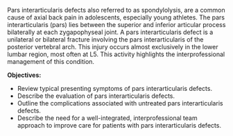 Pars interarticularis defects also referred to as spondylolysis, are a common cause of axial back pain in adolescents, especially young athletes. The pars interarticularis (pars) lies between the superior and inferior articular process bilaterally at each zygapophyseal joint. A pars interarticularis defect is a unilateral or bilateral fracture involving the pars interarticularis of the posterior vertebral arch. This injury occurs almost exclusively in the lower lumbar region, most often at L5. This activity highlights the interprofessional management of this condition.

**Objectives:**
- Review typical presenting symptoms of pars interarticularis defects. 
- Describe the evaluation of pars interarticularis defects. 
- Outline the complications associated with untreated pars interarticularis defects. 
- Describe the need for a well-integrated, interprofessional team approach to improve care for patients with pars interarticularis defects.